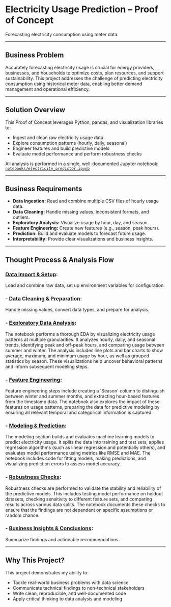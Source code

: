 # Electricity Usage Prediction – Proof of Concept

Forecasting electricity consumption using meter data.

---

## Business Problem

Accurately forecasting electricity usage is crucial for energy providers, businesses, and households to optimize costs, plan resources, and support sustainability. This project addresses the challenge of predicting electricity consumption using historical meter data, enabling better demand management and operational efficiency.

---

## Solution Overview

This Proof of Concept leverages Python, pandas, and visualization libraries to:

- Ingest and clean raw electricity usage data  
- Explore consumption patterns (hourly, daily, seasonal)  
- Engineer features and build predictive models  
- Evaluate model performance and perform robustness checks  

All analysis is performed in a single, well-documented Jupyter notebook:  
[`notebooks/electricity_predictor.ipynb`](notebooks/electricity_predictor.ipynb)

---

## Business Requirements

- **Data Ingestion:** Read and combine multiple CSV files of hourly usage data.  
- **Data Cleaning:** Handle missing values, inconsistent formats, and outliers.  
- **Exploratory Analysis:** Visualize usage by hour, day, and season.  
- **Feature Engineering:** Create new features (e.g., season, peak hours).  
- **Prediction:** Build and evaluate models to forecast future usage.  
- **Interpretability:** Provide clear visualizations and business insights.  

---

## Thought Process & Analysis Flow
### [Data Import & Setup](notebooks/electricity_predictor.ipynb#Import-Data):  
  Load and combine raw data, set up environment variables for configuration.

### - [Data Cleaning & Preparation](notebooks/electricity_predictor.ipynb#Data-Exploration):  
  Handle missing values, convert data types, and prepare for analysis.

### - [Exploratory Data Analysis](notebooks/electricity_predictor.ipynb#Hourly-Patterns:-Peak-and-Off-Peak-Times):  
The notebook performs a thorough EDA by visualizing electricity usage patterns at multiple granularities. It analyzes hourly, daily, and seasonal trends, identifying peak and off-peak hours, and comparing usage between summer and winter. The analysis includes line plots and bar charts to show average, maximum, and minimum usage by hour, as well as grouped statistics by season. These visualizations help uncover behavioral patterns and inform subsequent modeling steps.

### - [Feature Engineering](notebooks/electricity_predictor.ipynb#Hourly-by-Season):  
Feature engineering steps include creating a 'Season' column to distinguish between winter and summer months, and extracting hour-based features from the timestamp data. The notebook also explores the impact of these features on usage patterns, preparing the data for predictive modeling by ensuring all relevant temporal and categorical information is captured.

### - [Modeling & Prediction](notebooks/electricity_predictor.ipynb#Modeling):  
The modeling section builds and evaluates machine learning models to predict electricity usage. It splits the data into training and test sets, applies regression algorithms (such as linear regression and potentially others), and evaluates model performance using metrics like RMSE and MAE. The notebook includes code for fitting models, making predictions, and visualizing prediction errors to assess model accuracy.

### - [Robustness Checks](notebooks/electricity_predictor.ipynb#Robustness-Checks):  
Robustness checks are performed to validate the stability and reliability of the predictive models. This includes testing model performance on holdout datasets, checking sensitivity to different feature sets, and comparing results across various data splits. The notebook documents these checks to ensure that the findings are not dependent on specific assumptions or random chance.

### - [Business Insights & Conclusions](notebooks/electricity_predictor.ipynb#Conclusions):  
  Summarize findings and actionable recommendations.

---

## Why This Project?

This project demonstrates my ability to:

- Tackle real-world business problems with data science  
- Communicate technical findings to non-technical stakeholders  
- Write clean, reproducible, and well-documented code  
- Apply critical thinking to data analysis and modeling  

